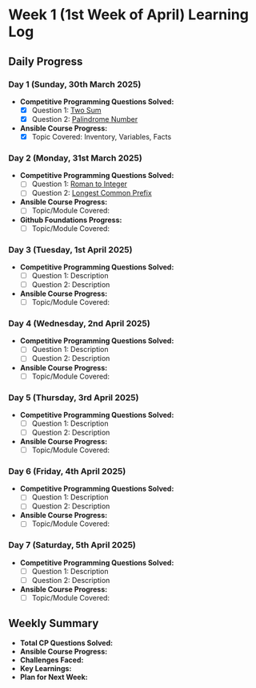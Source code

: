# Week 1 (1st Week of April) Learning Log

## Daily Progress

### Day 1 (Sunday, 30th March 2025)
- **Competitive Programming Questions Solved:**
    - [x] Question 1: [Two Sum](https://leetcode.com/problems/two-sum/)
    - [x] Question 2: [Palindrome Number](https://leetcode.com/problems/palindrome-number/)
- **Ansible Course Progress:**
    - [x] Topic Covered: Inventory, Variables, Facts

### Day 2 (Monday, 31st March 2025)
- **Competitive Programming Questions Solved:**
    - [ ] Question 1: [Roman to Integer](https://leetcode.com/problems/roman-to-integer/)
    - [ ] Question 2: [Longest Common Prefix](https://leetcode.com/problems/longest-common-prefix/)
- **Ansible Course Progress:**
    - [ ] Topic/Module Covered: 
- **Github Foundations Progress:**
    - [ ] Topic/Module Covered:

### Day 3 (Tuesday, 1st April 2025)
- **Competitive Programming Questions Solved:**
    - [ ] Question 1: Description
    - [ ] Question 2: Description
- **Ansible Course Progress:**
    - [ ] Topic/Module Covered: 

### Day 4 (Wednesday, 2nd April 2025)
- **Competitive Programming Questions Solved:**
    - [ ] Question 1: Description
    - [ ] Question 2: Description
- **Ansible Course Progress:**
    - [ ] Topic/Module Covered: 

### Day 5 (Thursday, 3rd April 2025)
- **Competitive Programming Questions Solved:**
    - [ ] Question 1: Description
    - [ ] Question 2: Description
- **Ansible Course Progress:**
    - [ ] Topic/Module Covered: 

### Day 6 (Friday, 4th April 2025)
- **Competitive Programming Questions Solved:**
    - [ ] Question 1: Description
    - [ ] Question 2: Description
- **Ansible Course Progress:**
    - [ ] Topic/Module Covered: 

### Day 7 (Saturday, 5th April 2025)
- **Competitive Programming Questions Solved:**
    - [ ] Question 1: Description
    - [ ] Question 2: Description
- **Ansible Course Progress:**
    - [ ] Topic/Module Covered: 

## Weekly Summary
- **Total CP Questions Solved:** 
- **Ansible Course Progress:** 
- **Challenges Faced:** 
- **Key Learnings:** 
- **Plan for Next Week:** 